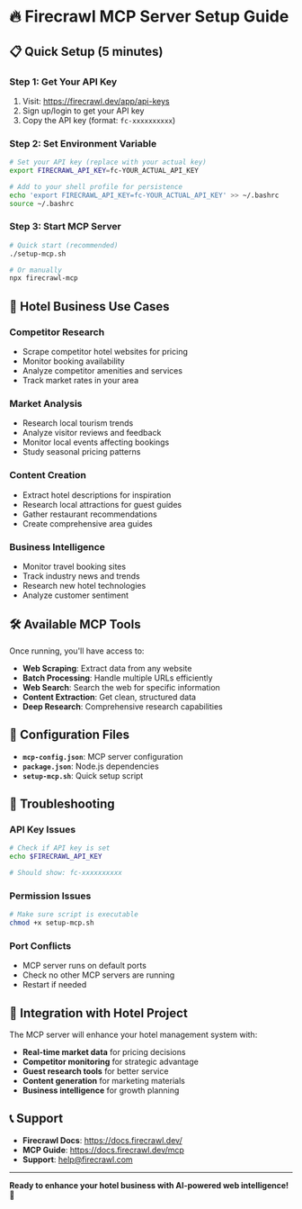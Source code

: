 # 🔥 Firecrawl MCP Server Setup Guide

## 📋 Quick Setup (5 minutes)

### **Step 1: Get Your API Key**
1. Visit: https://firecrawl.dev/app/api-keys
2. Sign up/login to get your API key
3. Copy the API key (format: `fc-xxxxxxxxxx`)

### **Step 2: Set Environment Variable**
```bash
# Set your API key (replace with your actual key)
export FIRECRAWL_API_KEY=fc-YOUR_ACTUAL_API_KEY

# Add to your shell profile for persistence
echo 'export FIRECRAWL_API_KEY=fc-YOUR_ACTUAL_API_KEY' >> ~/.bashrc
source ~/.bashrc
```

### **Step 3: Start MCP Server**
```bash
# Quick start (recommended)
./setup-mcp.sh

# Or manually
npx firecrawl-mcp
```

## 🎯 Hotel Business Use Cases

### **Competitor Research**
- Scrape competitor hotel websites for pricing
- Monitor booking availability
- Analyze competitor amenities and services
- Track market rates in your area

### **Market Analysis** 
- Research local tourism trends
- Analyze visitor reviews and feedback
- Monitor local events affecting bookings
- Study seasonal pricing patterns

### **Content Creation**
- Extract hotel descriptions for inspiration
- Research local attractions for guest guides
- Gather restaurant recommendations
- Create comprehensive area guides

### **Business Intelligence**
- Monitor travel booking sites
- Track industry news and trends
- Research new hotel technologies
- Analyze customer sentiment

## 🛠️ Available MCP Tools

Once running, you'll have access to:

- **Web Scraping**: Extract data from any website
- **Batch Processing**: Handle multiple URLs efficiently
- **Web Search**: Search the web for specific information
- **Content Extraction**: Get clean, structured data
- **Deep Research**: Comprehensive research capabilities

## 🔧 Configuration Files

- **`mcp-config.json`**: MCP server configuration
- **`package.json`**: Node.js dependencies
- **`setup-mcp.sh`**: Quick setup script

## 🚨 Troubleshooting

### **API Key Issues**
```bash
# Check if API key is set
echo $FIRECRAWL_API_KEY

# Should show: fc-xxxxxxxxxx
```

### **Permission Issues**
```bash
# Make sure script is executable
chmod +x setup-mcp.sh
```

### **Port Conflicts**
- MCP server runs on default ports
- Check no other MCP servers are running
- Restart if needed

## 🎉 Integration with Hotel Project

The MCP server will enhance your hotel management system with:

- **Real-time market data** for pricing decisions
- **Competitor monitoring** for strategic advantage  
- **Guest research tools** for better service
- **Content generation** for marketing materials
- **Business intelligence** for growth planning

## 📞 Support

- **Firecrawl Docs**: https://docs.firecrawl.dev/
- **MCP Guide**: https://docs.firecrawl.dev/mcp
- **Support**: help@firecrawl.com

---

**Ready to enhance your hotel business with AI-powered web intelligence!** 🚀